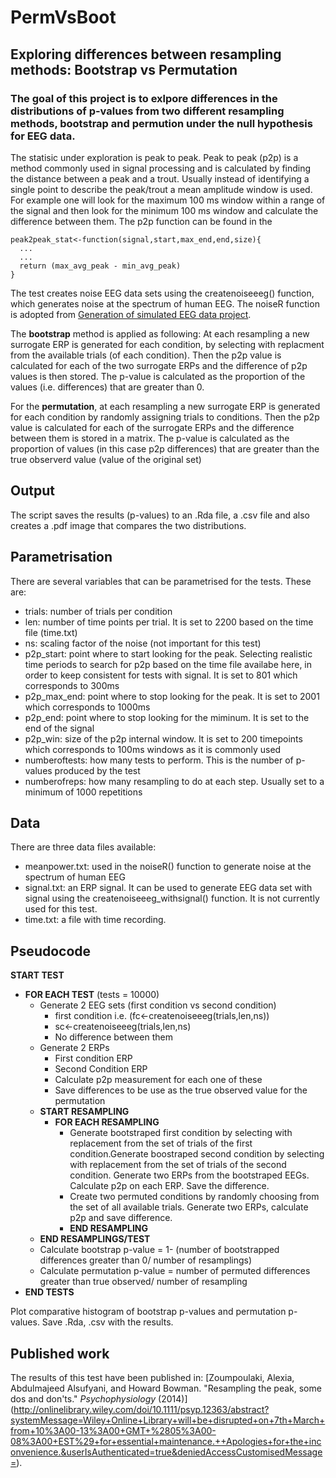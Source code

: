 # PermVsBoot
## Exploring differences between resampling methods: Bootstrap vs Permutation

### The goal of this project is to exlpore differences in the distributions of p-values from two different resampling methods, bootstrap and permution under the null hypothesis for EEG data. 

  The statisic under exploration is peak to peak.  Peak to peak (p2p) is a method commonly used in signal processing and is calculated by finding the distance between a peak and a trout. Usually instead of identifying a single point to describe the peak/trout a mean amplitude window is used. For example one will look for the maximum 100 ms window within a range of the signal and then look for the minimum 100 ms window and calculate the difference between them. The p2p function can be found in the
```
peak2peak_stat<-function(signal,start,max_end,end,size){    
  ...
  ...
  return (max_avg_peak - min_avg_peak)
}
```
  The test creates noise EEG data sets using the createnoiseeeg() function, which generates noise at the spectrum of human EEG. The noiseR function is adopted from [Generation of simulated EEG data project](http://www.cs.bris.ac.uk/~rafal/phasereset/). 

  The **bootstrap** method is applied as following: At each resampling a new surrogate ERP is generated for each condition, by selecting with replacment from the available trials (of each condition). Then the p2p value is calculated for each of the two surrogate ERPs and the difference of p2p values is then stored. The p-value is calculated as the proportion of the values (i.e. differences) that are greater than 0.
  
  For the **permutation**, at each resampling a new surrogate ERP is generated for each condition by randomly assigning trials to conditions. Then the p2p value is calculated for each of the surrogate ERPs and the difference between them is stored in a matrix. The p-value is calculated as the proportion of values (in this case p2p differences) that are greater than the true observerd value (value of the original set)

## Output
  The script saves the results (p-values) to an .Rda file, a .csv file and also creates a .pdf image that compares the two distributions.

## Parametrisation
  There are several variables that can be parametrised for the tests. These are:
* trials: number of trials per condition
* len: number of time points per trial. It is set to 2200 based on the time file (time.txt)
* ns: scaling factor of the noise (not important for this test)
* p2p_start: point where to start looking for the peak. Selecting realistic time periods to search for p2p based on the time file availabe here, in order to keep consistent for tests with signal. It is set to 801 which corresponds to 300ms
* p2p_max_end: point where to stop looking for the peak. It is set to 2001 which corresponds to 1000ms
* p2p_end: point where to stop looking for the miminum. It is set to the end of the signal 
* p2p_win: size of the p2p internal window. It is set to 200 timepoints which corresponds to 100ms windows as it is commonly used
* numberoftests: how many tests to perform. This is the number of p-values produced by the test
* numberofreps: how many resampling to do at each step. Usually set to a minimum of 1000 repetitions

## Data
  There are three data files available:
* meanpower.txt: used in the noiseR() function to generate noise at the spectrum of human EEG
* signal.txt: an ERP signal. It can be used to generate EEG data set with signal using the createnoiseeeg_withsignal() function. It is not currently used for this test.
* time.txt: a file with time recording. 

## Pseudocode
**START TEST**
* **FOR EACH TEST** (tests = 10000)
  * Generate 2 EEG sets (first condition vs second condition)
    * first condition i.e. (fc<-createnoiseeeg(trials,len,ns))
    * sc<-createnoiseeeg(trials,len,ns)
    * No difference between them
  * Generate 2 ERPs
    * First condition ERP 
    * Second Condition ERP
    * Calculate p2p measurement for each one of these
    * Save differences to be use as the true observed value for the permutation
  * **START RESAMPLING**
    * **FOR EACH RESAMPLING**
      * Generate bootstraped first condition by selecting with replacement from the set
		of trials of the first condition.Generate boostraped second condition by selecting with replacement from the set 
		of trials of the second condition. Generate two ERPs  from the bootstraped EEGs. Calculate p2p on each ERP. Save the difference.
      * Create two permuted conditions by randomly choosing from the set of all available trials. Generate two ERPs, calculate p2p and save difference.
      * **END RESAMPLING**
  * **END RESAMPLINGS/TEST**
  * Calculate bootstrap p-value = 1- (number of bootstrapped differences greater 
	  									  than 0/ number of resamplings)
  * Calculate permutation p-value = number of permuted differences greater than true
	  								    observed/ number of resampling
* **END TESTS**

Plot comparative histogram of bootstrap p-values and permutation p-values. Save .Rda, .csv with the results.

## Published work

The results of this test have been published in: [Zoumpoulaki, Alexia, Abdulmajeed Alsufyani, and Howard Bowman. "Resampling the peak, some dos and don'ts." *Psychophysiology* (2014)] (http://onlinelibrary.wiley.com/doi/10.1111/psyp.12363/abstract?systemMessage=Wiley+Online+Library+will+be+disrupted+on+7th+March+from+10%3A00-13%3A00+GMT+%2805%3A00-08%3A00+EST%29+for+essential+maintenance.++Apologies+for+the+inconvenience.&userIsAuthenticated=true&deniedAccessCustomisedMessage=). 




